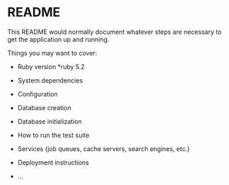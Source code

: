 # README

This README would normally document whatever steps are necessary to get the
application up and running.

Things you may want to cover:

* Ruby version
*ruby 5.2

* System dependencies

* Configuration

* Database creation

* Database initialization

* How to run the test suite

* Services (job queues, cache servers, search engines, etc.)

* Deployment instructions

* ...
